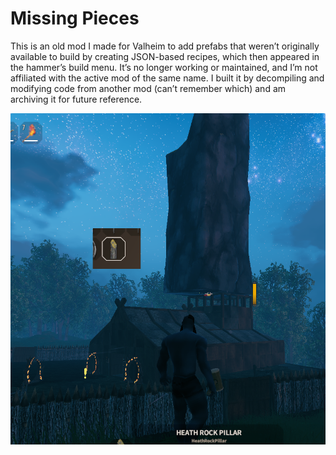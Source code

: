 # Missing Pieces

This is an old mod I made for Valheim to add prefabs that weren’t originally available to build by creating JSON-based recipes, which then appeared in the hammer’s build menu. It’s no longer working or maintained, and I’m not affiliated with the active mod of the same name. I built it by decompiling and modifying code from another mod (can’t remember which) and am archiving it for future reference.

![Example](example.png)
